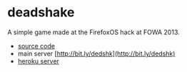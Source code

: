 deadshake
=========

A simple game made at the FirefoxOS hack at FOWA 2013.

* [source code](https://github.com/kybernetikos/deadshake)
* main server [http://bit.ly/dedshk](http://bit.ly/dedshk)
* [heroku server](http://deadshake.herokuapp.com)
